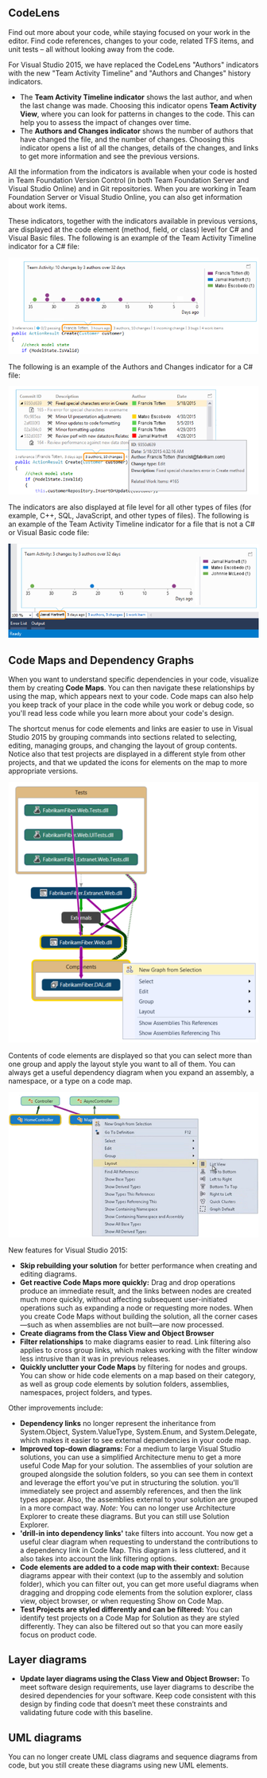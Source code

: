 <properties
    pageTitle="Code Visualization"
    description="Updates to CodeLens and Code Maps provide more insights into your code."
    slug="codeviz"
    order="300"    
    keywords="visual studio, vs2015, vs, visualstudio, productivity, ide, code visualization, codelens, code maps, layer diagrams, UML diagrams, modeling, architecture"
/>

## CodeLens

Find out more about your code, while staying focused on your work in the editor. Find code references, changes to your code, related TFS items, and unit tests – all without looking away from the code. 


For Visual Studio 2015, we have replaced the CodeLens "Authors" indicators with the new "Team Activity Timeline" and "Authors and Changes" history indicators. 
- The **Team Activity Timeline indicator** shows the last author, and when the last change was made. Choosing this indicator opens **Team Activity View**, where you can look for patterns in changes to the code. This can help you to assess the impact of changes over time.
- The **Authors and Changes indicator** shows the number of authors that have changed the file, and the number of changes. Choosing this indicator opens a list of all the changes, details of the changes, and links to get more information and see the previous versions.

All the information from the indicators is available when your code is hosted in Team Foundation Version Control (in both Team Foundation Server and Visual Studio Online) and in Git repositories. When you are working in Team Foundation Server or Visual Studio Online, you can also get information about work items.

These indicators, together with the indicators available in previous versions, are displayed at the code element (method, field, or class) level for C# and Visual Basic files. The following is an example of the Team Activity Timeline indicator for a C# file: 

![View your team's code changes with CodeLens](_assets/codeviz-3.png)

The following is an example of the Authors and Changes indicator for a C# file:

![Authors and changes indicator](_assets/codeviz-4.png)

The indicators are also displayed at file level for all other types of files (for example, C++, SQL, JavaScript, and other types of files). The following is an example of the Team Activity Timeline indicator for a file that is not a C# or Visual Basic code file:

![Team activity timeline](_assets/codeviz-5.png)



## Code Maps and Dependency Graphs

When you want to understand specific dependencies in your code, visualize them by creating **Code Maps**. You can then navigate these relationships by using the map, which appears next to your code. Code maps can also help you keep track of your place in the code while you work or debug code, so you'll read less code while you learn more about your code's design.

The shortcut menus for code elements and links are easier to use in Visual Studio 2015 by grouping commands into sections related to selecting, editing, managing groups, and changing the layout of group contents. Notice also that test projects are displayed in a different style from other projects, and that we updated the icons for elements on the map to more appropriate versions. 

![Code maps](_assets/codeviz-6.png)
 
Contents of code elements are displayed so that you can select more than one group and apply the layout style you want to all of them. You can always get a useful dependency diagram when you expand an assembly, a namespace, or a type on a code map.

![Code map dependency diagram](_assets/codeviz-7.png)

New features for Visual Studio 2015:

- **Skip rebuilding your solution** for better performance when creating and editing diagrams.
- **Get reactive Code Maps more quickly:** Drag and drop operations produce an immediate result, and the links between nodes are created much more quickly, without affecting subsequent user-initiated operations such as expanding a node or requesting more nodes. When you create Code Maps without building the solution, all the corner cases—such as when assemblies are not built—are now processed.
- **Create diagrams from the Class View and Object Browser**
- **Filter relationships** to make diagrams easier to read. Link filtering also applies to cross group links, which makes working with the filter window less intrusive than it was in previous releases.
- **Quickly unclutter your Code Maps** by filtering for nodes and groups. You can show or hide code elements on a map based on their category, as well as group code elements by solution folders, assemblies, namespaces, project folders, and types.

Other improvements include:

- **Dependency links** no longer represent the inheritance from System.Object, System.ValueType, System.Enum, and System.Delegate, which makes it easier to see external dependencies in your code map.
- **Improved top-down diagrams:** For a medium to large Visual Studio solutions, you can  use a simplified Architecture menu to get a more useful Code Map for your solution. The assemblies of your solution are grouped alongside the solution folders, so you can see them in context and leverage the effort you've put in structuring the solution. you'll immediately see project and assembly references, and then the link types appear. Also, the assemblies external to your solution are grouped in a more compact way. *Note*: You can no longer use Architecture Explorer to create these diagrams. But you can still use Solution Explorer.
- **'drill-in into dependency links'** take filters into account. You now get a useful clear diagram when requesting to understand the contributions to a dependency link in Code Map. This diagram is less cluttered, and it also takes into account the link filtering options.
- **Code elements are added to a code map with their context:** Because diagrams appear with their context (up to the assembly and solution folder), which you can filter out, you can get more useful diagrams when dragging and dropping code elements from the solution explorer, class view, object browser, or when requesting Show on Code Map.
- **Test Projects are styled differently and can be filtered:** You can identify test projects on a Code Map for Solution as they are styled differently. They can also be filtered out so that you can more easily focus on product code.


## Layer diagrams

- **Update layer diagrams using the Class View and Object Browser:** To meet software design requirements, use layer diagrams to describe the desired dependencies for your software. Keep code consistent with this design by finding code that doesn’t meet these constraints and validating future code with this baseline.

## UML diagrams

You can no longer create UML class diagrams and sequence diagrams from code, but you still create these diagrams using new UML elements.
